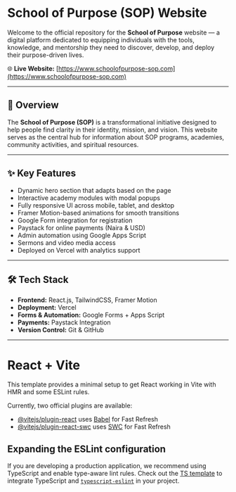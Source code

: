 # School of Purpose (SOP) Website

Welcome to the official repository for the **School of Purpose** website — a digital platform dedicated to equipping individuals with the tools, knowledge, and mentorship they need to discover, develop, and deploy their purpose-driven lives.

🌐 **Live Website:** [https://www.schoolofpurpose-sop.com](https://www.schoolofpurpose-sop.com)

---

## 🚀 Overview

The **School of Purpose (SOP)** is a transformational initiative designed to help people find clarity in their identity, mission, and vision. This website serves as the central hub for information about SOP programs, academies, community activities, and spiritual resources.

---

## ✨ Key Features

- Dynamic hero section that adapts based on the page
- Interactive academy modules with modal popups
- Fully responsive UI across mobile, tablet, and desktop
- Framer Motion-based animations for smooth transitions
- Google Form integration for registration
- Paystack for online payments (Naira & USD)
- Admin automation using Google Apps Script
- Sermons and video media access
- Deployed on Vercel with analytics support

---

## 🛠 Tech Stack

- **Frontend:** React.js, TailwindCSS, Framer Motion
- **Deployment:** Vercel
- **Forms & Automation:** Google Forms + Apps Script
- **Payments:** Paystack Integration
- **Version Control:** Git & GitHub

---




# React + Vite

This template provides a minimal setup to get React working in Vite with HMR and some ESLint rules.

Currently, two official plugins are available:

- [@vitejs/plugin-react](https://github.com/vitejs/vite-plugin-react/blob/main/packages/plugin-react/README.md) uses [Babel](https://babeljs.io/) for Fast Refresh
- [@vitejs/plugin-react-swc](https://github.com/vitejs/vite-plugin-react-swc) uses [SWC](https://swc.rs/) for Fast Refresh

## Expanding the ESLint configuration

If you are developing a production application, we recommend using TypeScript and enable type-aware lint rules. Check out the [TS template](https://github.com/vitejs/vite/tree/main/packages/create-vite/template-react-ts) to integrate TypeScript and [`typescript-eslint`](https://typescript-eslint.io) in your project.
